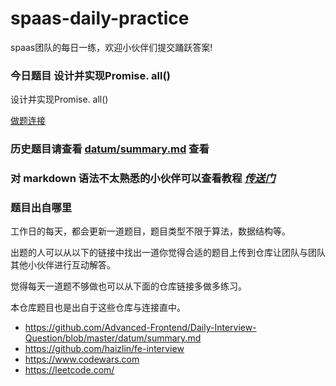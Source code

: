 # spaas-daily-practice
spaas团队的每日一练，欢迎小伙伴们提交踊跃答案!



### 今日题目 设计并实现Promise. all()

设计并实现Promise. all()

[做题连接](https://github.com/spaasteam/spaas-daily-practice/issues/54)

<!-- end -->


### 历史题目请查看 [datum/summary.md](./datum/summary.md) 查看


### 对 markdown 语法不太熟悉的小伙伴可以查看教程 [*传送门*](https://github.com/younghz/Markdown)

### 题目出自哪里

工作日的每天，都会更新一道题目，题目类型不限于算法，数据结构等。

出题的人可以从以下的链接中找出一道你觉得合适的题目上传到仓库让团队与团队其他小伙伴进行互动解答。

觉得每天一道题不够做也可以从下面的仓库链接多做多练习。

本仓库题目也是出自于这些仓库与连接直中。

- https://github.com/Advanced-Frontend/Daily-Interview-Question/blob/master/datum/summary.md
- https://github.com/haizlin/fe-interview
- https://www.codewars.com
- https://leetcode.com/
